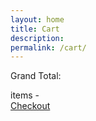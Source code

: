 ```yaml
---
layout: home
title: Cart
description: 
permalink: /cart/
---
```


<div class="simplecart-area">
  <div class="simplecart-cart">
    <div class="simpleCart_items"></div>
    <div class="simplecart-total">
      <p>Grand Total: </p><span class="simpleCart_quantity"></span> items - <span class="simpleCart_total"></span>
    </div>
    <a class="button right" href="/checkout/">Checkout</a>
  </div>
</div>
